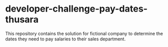# developer-challenge-pay-dates-thusara
This repository contains the solution for fictional company to determine the dates they need to pay salaries to their sales department.

